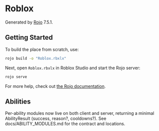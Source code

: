 # Roblox
Generated by [Rojo](https://github.com/rojo-rbx/rojo) 7.5.1.

## Getting Started
To build the place from scratch, use:

```bash
rojo build -o "Roblox.rbxlx"
```

Next, open `Roblox.rbxlx` in Roblox Studio and start the Rojo server:

```bash
rojo serve
```

For more help, check out [the Rojo documentation](https://rojo.space/docs).
 
## Abilities

Per-ability modules now live on both client and server, returning a minimal AbilityResult (success, reason?, cooldowns?).
See docs/ABILITY_MODULES.md for the contract and locations.